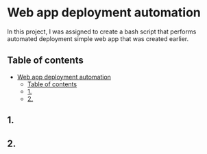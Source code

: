 # Web app deployment automation
In this project, I was assigned to create a bash script that performs automated deployment simple web app that was created earlier.

## Table of contents
- [Web app deployment automation](#web-app-deployment-automation)
  - [Table of contents](#table-of-contents)
  - [1.](#1)
  - [2.](#2)

## 1. 

## 2. 


